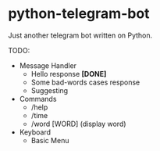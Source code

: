# python-telegram-bot
Just another telegram bot written on Python.

TODO:
  * Message Handler
    * Hello response **[DONE]**
    * Some bad-words cases response
    * Suggesting
  * Commands
    * /help
    * /time
    * /word [WORD] (display word)
  * Keyboard
    * Basic Menu
